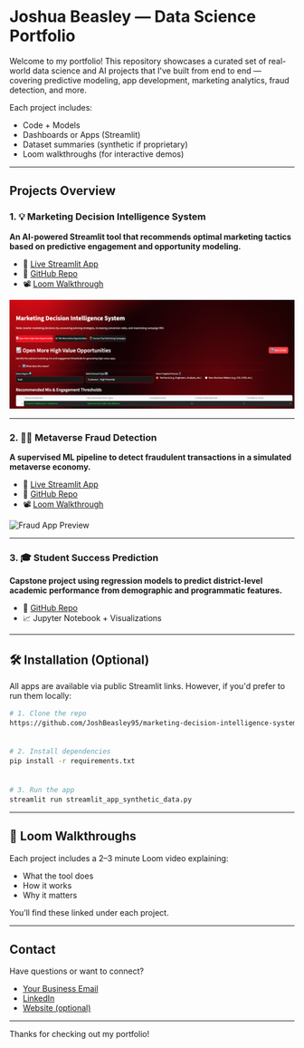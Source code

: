 # Joshua Beasley — Data Science Portfolio


Welcome to my portfolio! This repository showcases a curated set of real-world data science and AI projects that I've built from end to end — covering predictive modeling, app development, marketing analytics, fraud detection, and more.


Each project includes:
- Code + Models
- Dashboards or Apps (Streamlit)
- Dataset summaries (synthetic if proprietary)
- Loom walkthroughs (for interactive demos)


---


## Projects Overview


### 1. 💡 Marketing Decision Intelligence System
**An AI-powered Streamlit tool that recommends optimal marketing tactics based on predictive engagement and opportunity modeling.**


- 🔗 [Live Streamlit App](https://marketing-decision-intelligence-system-tpb6grgdoffslvnyzbxh7x.streamlit.app/)
- 📂 [GitHub Repo](https://github.com/JoshBeasley95/marketing-decision-intelligence-system)
- 📽️ [Loom Walkthrough](https://www.loom.com/share/bf65947ee9c14b39a75fe0657adbf441?sid=d08054fb-75c3-4b09-9d47-b3a4c3ce3893)

![App Preview](./app_preview.png)


---


### 2. 🕵️‍♂️ Metaverse Fraud Detection
**A supervised ML pipeline to detect fraudulent transactions in a simulated metaverse economy.**


- 🔗 [Live Streamlit App](https://your-streamlit-link)
- 📂 [GitHub Repo](https://github.com/your-username/metaverse-fraud-detector)
- 📽️ [Loom Walkthrough](https://loom.com/your-fraud-video)


![Fraud App Preview](thumbnails/fraud_detector.png)


---


### 3. 🎓 Student Success Prediction
**Capstone project using regression models to predict district-level academic performance from demographic and programmatic features.**


- 📂 [GitHub Repo](https://github.com/your-username/student-success-prediction)
- 📈 Jupyter Notebook + Visualizations


---


## 🛠️ Installation (Optional)
All apps are available via public Streamlit links. However, if you'd prefer to run them locally:


```bash
# 1. Clone the repo
https://github.com/JoshBeasley95/marketing-decision-intelligence-system.git


# 2. Install dependencies
pip install -r requirements.txt


# 3. Run the app
streamlit run streamlit_app_synthetic_data.py
```


---


## 🎥 Loom Walkthroughs
Each project includes a 2–3 minute Loom video explaining:
- What the tool does
- How it works
- Why it matters


You’ll find these linked under each project.


---


## Contact
Have questions or want to connect?
- [Your Business Email](mailto:you@example.com)
- [LinkedIn](https://www.linkedin.com/in/your-linkedin)
- [Website (optional)](https://yourwebsite.com)


---


Thanks for checking out my portfolio!
